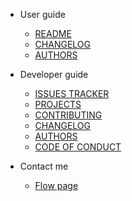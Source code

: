 - User guide

  - [README](README)
  - [CHANGELOG](CHANGELOG)
  - [AUTHORS](AUTHORS)

- Developer guide

  - [ISSUES TRACKER](https://github.com/hadialqattan/pycln/issues)
  - [PROJECTS](https://github.com/hadialqattan/pycln/projects)
  - [CONTRIBUTING](CONTRIBUTING)
  - [CHANGELOG](CHANGELOG)
  - [AUTHORS](AUTHORS)
  - [CODE OF CONDUCT](CODE_OF_CONDUCT)

- Contact me
  - [Flow page](https://flow.page/hadialqattan)
